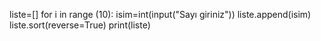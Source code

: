 liste=[]
for i in range (10):
    isim=int(input("Sayı giriniz"))
    liste.append(isim)
liste.sort(reverse=True)
print(liste)
